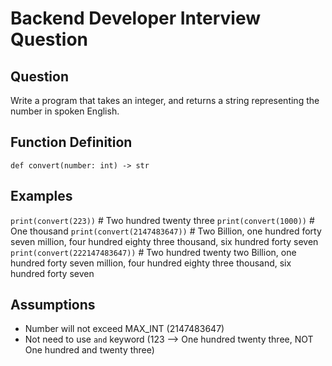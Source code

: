 # Backend Developer Interview Question

## Question
Write a program that takes an integer, and returns a string representing the number in spoken English.

## Function Definition
`def convert(number: int) -> str`

## Examples
`print(convert(223))` # Two hundred twenty three
`print(convert(1000))` # One thousand
`print(convert(2147483647))`   # Two Billion, one hundred forty seven million, four hundred eighty three thousand, six hundred forty seven
`print(convert(222147483647))` # Two hundred twenty two Billion, one hundred forty seven million, four hundred eighty three thousand, six hundred forty seven

## Assumptions
* Number will not exceed MAX_INT (2147483647)
* Not need to use `and` keyword (123 --> One hundred twenty three, NOT One hundred and twenty three)
